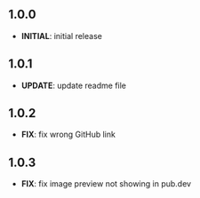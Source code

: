 ## 1.0.0

 - **INITIAL**: initial release

## 1.0.1

 - **UPDATE**: update readme file

## 1.0.2

 - **FIX**: fix wrong GitHub link

## 1.0.3

 - **FIX**: fix image preview not showing in pub.dev

